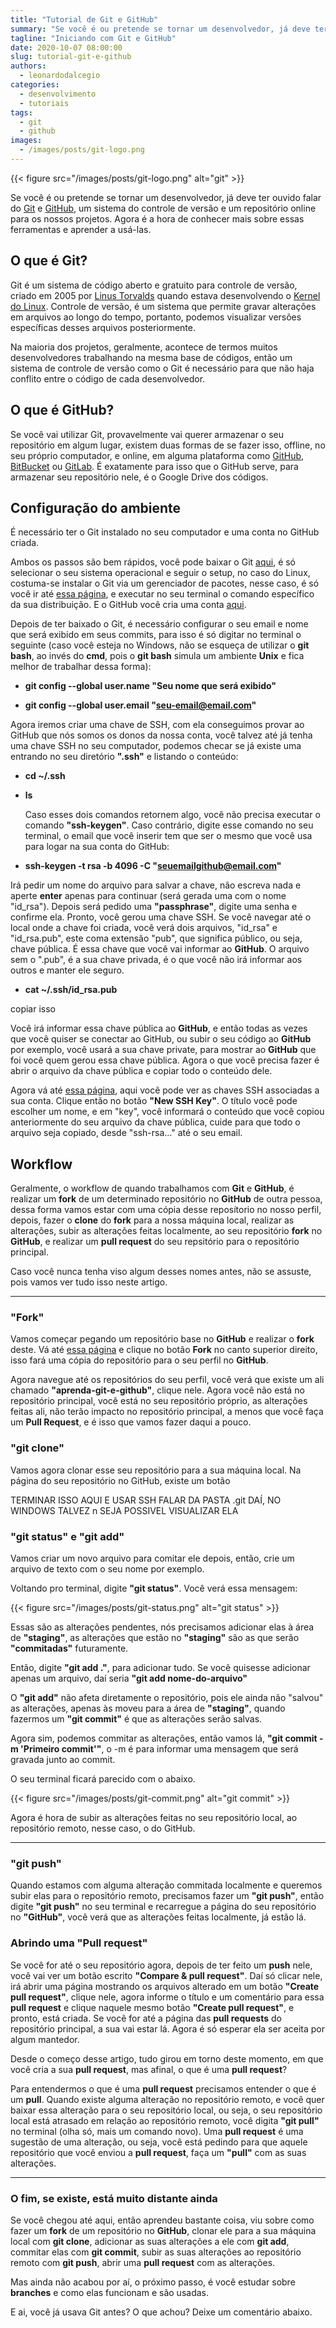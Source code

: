 ```yaml
---
title: "Tutorial de Git e GitHub"
summary: "Se você é ou pretende se tornar um desenvolvedor, já deve ter ouvido falar do Git e GitHub, um sistema do controle de versão e um repositório online para os nossos projetos. Agora é a hora de conhecer mais sobre essas ferramentas e aprender a usá-las."
tagline: "Iniciando com Git e GitHub"
date: 2020-10-07 08:00:00
slug: tutorial-git-e-github
authors:
  - leonardodalcegio
categories:
  - desenvolvimento
  - tutoriais
tags:
  - git
  - github
images:
  - /images/posts/git-logo.png
---
```


{{< figure src="/images/posts/git-logo.png" alt="git" >}}

Se você é ou pretende se tornar um desenvolvedor, já deve ter ouvido falar do [Git](https://git-scm.com/) e [GitHub](https://github.com/), um sistema do controle de versão e um repositório online para os nossos projetos. Agora é a hora de conhecer mais sobre essas ferramentas e aprender a usá-las.

## O que é Git?

Git é um sistema de código aberto e gratuito para controle de versão, criado em 2005 por [Linus Torvalds](https://pt.wikipedia.org/wiki/Linus_Torvalds) quando estava desenvolvendo o [Kernel do Linux](https://github.com/torvalds/linux). Controle de versão, é um sistema que permite gravar alterações em arquivos ao longo do tempo, portanto, podemos visualizar versões específicas desses arquivos posteriormente.

Na maioria dos projetos, geralmente, acontece de termos muitos desenvolvedores trabalhando na mesma base de códigos, então um sistema de controle de versão como o Git é necessário para que não haja conflito entre o código de cada desenvolvedor.

## O que é GitHub?

Se você vai utilizar Git, provavelmente vai querer armazenar o seu repositório em algum lugar, existem duas formas de se fazer isso, offline, no seu próprio computador, e online, em alguma plataforma como [GitHub](https://github.com/), [BitBucket](https://bitbucket.org/) ou [GitLab](https://gitlab.com/explore). É exatamente para isso que o GitHub serve, para armazenar seu repositório nele, é o Google Drive dos códigos.

## Configuração do ambiente

É necessário ter o Git instalado no seu computador e uma conta no GitHub criada.

Ambos os passos são bem rápidos, você pode baixar o Git [aqui](https://git-scm.com/downloads), é só selecionar o seu sistema operacional e seguir o setup, no caso do Linux, costuma-se instalar o Git via um gerenciador de pacotes, nesse caso, é só você ir até [essa página](https://git-scm.com/download/linux), e executar no seu terminal o comando específico da sua distribuição. E o GitHub você cria uma conta [aqui](https://github.com/).

Depois de ter baixado o Git, é necessário configurar o seu email e nome que será exibido em seus commits, para isso é só digitar no terminal o seguinte (caso você esteja no Windows, não se esqueça de utilizar o **git bash**, ao invés do **cmd**, pois o **git bash** simula um ambiente **Unix** e fica melhor de trabalhar dessa forma):

- **git config --global user.name "Seu nome que será exibido"**

- **git config --global user.email "seu-email@email.com"**

Agora iremos criar uma chave de SSH, com ela conseguimos provar ao GitHub que nós somos os donos da nossa conta, você talvez até já tenha uma chave SSH no seu computador, podemos checar se já existe uma entrando no seu diretório **".ssh"** e listando o conteúdo:

- **cd ~/.ssh**

- **ls**

  Caso esses dois comandos retornem algo, você não precisa executar o comando **"ssh-keygen"**. Caso contrário, digite esse comando no seu terminal, o email que você inserir tem que ser o mesmo que você usa para logar na sua conta do GitHub:

- **ssh-keygen -t rsa -b 4096 -C "seuemailgithub@email.com"**

Irá pedir um nome do arquivo para salvar a chave, não escreva nada e aperte **enter** apenas para continuar (será gerada uma com o nome "id_rsa"). Depois será pedido uma **"passphrase"**, digite uma senha e confirme ela. Pronto, você gerou uma chave SSH. Se você navegar até o local onde a chave foi criada, você verá dois arquivos, "id_rsa" e "id_rsa.pub", este coma extensão "pub", que significa público, ou seja, chave pública. É essa chave que você vai informar ao **GitHub**. O arquivo sem o ".pub", é a sua chave privada, é o que você não irá informar aos outros e manter ele seguro.

- **cat ~/.ssh/id_rsa.pub**

copiar isso

Você irá informar essa chave pública ao **GitHub**, e então todas as vezes que você quiser se conectar ao GitHub, ou subir o seu código ao **GitHub** por exemplo, você usará a sua chave private, para mostrar ao **GitHub** que foi você quem gerou essa chave pública. Agora o que você precisa fazer é abrir o arquivo da chave pública e copiar todo o conteúdo dele.

Agora vá até [essa página](https://github.com/settings/keys), aqui você pode ver as chaves SSH associadas a sua conta. Clique então no botão **"New SSH Key"**. O título você pode escolher um nome, e em "key", você informará o conteúdo que você copiou anteriormente do seu arquivo da chave pública, cuide para que todo o arquivo seja copiado, desde "ssh-rsa..." até o seu email.

<!-- Vamos agora criar um **agente SSH**, um programa que fará a autenticação da sua máquina local, com o servidor remoto, que nesse caso seria o **GitHu**, execute então o comando [ssh-agent](https://pt.wikipedia.org/wiki/Ssh-agent), você deverá receber um "Agent pid":

- **eval \$(ssh-agent -s)**

Caso você esteja em um Linux ou um Mac, esse comando fica um pouco diferente, precisamos adicionar as aspas, dessa forma aqui:

- **eval "\$(ssh-agent -s)"**

Agora iremos executar o comando ssh-add, onde o "githubkey" é o nome que demos para a nossa chave SSH anteriormente, depois de digitar o comando, será requisitado a sua "passphrase" que você informou quando criou a chave SSH (eu disse que era pra lembrar dela rsrs).

- **ssh-add githubkey**

Você deverá receber a mensagem **"Identity added: githubkey (githubkey)"** -->

## Workflow

Geralmente, o workflow de quando trabalhamos com **Git** e **GitHub**, é realizar um **fork** de um determinado repositório no **GitHub** de outra pessoa, dessa forma vamos estar com uma cópia desse reposítorio no nosso perfil, depois, fazer o **clone** do **fork** para a nossa máquina local, realizar as alterações, subir as alterações feitas localmente, ao seu repositório **fork** no **GitHub**, e realizar um **pull request** do seu repsitório para o repositório principal.

Caso você nunca tenha viso algum desses nomes antes, não se assuste, pois vamos ver tudo isso neste artigo.

---

### "Fork"

Vamos começar pegando um repositório base no **GitHub** e realizar o **fork** deste. Vá até [essa página](https://github.com/LeoDalcegio/aprenda-git-e-github) e clique no botão **Fork** no canto superior direito, isso fará uma cópia do repositório para o seu perfil no **GitHub**.

Agora navegue até os repositórios do seu perfil, você verá que existe um ali chamado **"aprenda-git-e-github"**, clique nele. Agora você não está no repositório principal, você está no seu repositório próprio, as alterações feitas ali, não terão impacto no repositório principal, a menos que você faça um **Pull Request**, e é isso que vamos fazer daqui a pouco.

### "git clone"

Vamos agora clonar esse seu repositório para a sua máquina local. Na página do seu repositório no GitHub, existe um botão

TERMINAR ISSO AQUI E USAR SSH FALAR DA PASTA .git DAÍ, NO WINDOWS TALVEZ n SEJA POSSIVEL VISUALIZAR ELA

### "git status" e "git add"

Vamos criar um novo arquivo para comitar ele depois, então, crie um arquivo de texto com o seu nome por exemplo.

Voltando pro terminal, digite **"git status"**. Você verá essa mensagem:

{{< figure src="/images/posts/git-status.png" alt="git status" >}}

Essas são as alterações pendentes, nós precisamos adicionar elas à área de **"staging"**, as alterações que estão no **"staging"** são as que serão **"commitadas"** futuramente.

Então, digite **"git add ."**, para adicionar tudo. Se você quisesse adicionar apenas um arquivo, daí seria **"git add nome-do-arquivo"**

O **"git add"** não afeta diretamente o repositório, pois ele ainda não "salvou" as alterações, apenas às moveu para a área de **"staging"**, quando fazermos um **"git commit"** é que as alterações serão salvas.

Agora sim, podemos commitar as alterações, então vamos lá, **"git commit -m 'Primeiro commit'"**, o -m é para informar uma mensagem que será gravada junto ao commit.

O seu terminal ficará parecido com o abaixo.

{{< figure src="/images/posts/git-commit.png" alt="git commit" >}}

Agora é hora de subir as alterações feitas no seu repositório local, ao repositório remoto, nesse caso, o do GitHub.

---

### "git push"

Quando estamos com alguma alteração commitada localmente e queremos subir elas para o repositório remoto, precisamos fazer um **"git push"**, então digite **"git push"** no seu terminal e recarregue a página do seu repositório no **"GitHub"**, você verá que as alterações feitas localmente, já estão lá.

### Abrindo uma "Pull request"

Se você for até o seu repositório agora, depois de ter feito um **push** nele, você vai ver um botão escrito **"Compare & pull request"**. Daí só clicar nele, irá abrir uma página mostrando os arquivos alterado em um botão **"Create pull request"**, clique nele, agora informe o título e um comentário para essa **pull request** e clique naquele mesmo botão **"Create pull request"**, e pronto, está criada. Se você for até a página das **pull requests** do repositório principal, a sua vai estar lá. Agora é só esperar ela ser aceita por algum mantedor.

Desde o começo desse artigo, tudo girou em torno deste momento, em que você cria a sua **pull request**, mas afinal, o que é uma **pull request**?

Para entendermos o que é uma **pull request** precisamos entender o que é um **pull**. Quando existe alguma alteração no repositório remoto, e você quer baixar essa alteração para o seu repositório local, ou seja, o seu repositório local está atrasado em relação ao repositório remoto, você digita **"git pull"** no terminal (olha só, mais um comando novo). Uma **pull request** é uma sugestão de uma alteração, ou seja, você está pedindo para que aquele repositório que você enviou a **pull request**, faça um **"pull"** com as suas alterações.

---

### O fim, se existe, está muito distante ainda

Se você chegou até aqui, então aprendeu bastante coisa, viu sobre como fazer um **fork** de um repositório no **GitHub**, clonar ele para a sua máquina local com **git clone**, adicionar as suas alterações a ele com **git add**, commitar elas com **git commit**, subir as suas alterações ao repositório remoto com **git push**, abrir uma **pull request** com as alterações.

Mas ainda não acabou por aí, o próximo passo, é você estudar sobre **branches** e como elas funcionam e são usadas.

E ai, você já usava Git antes? O que achou? Deixe um comentário abaixo.
